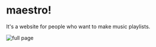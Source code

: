 # maestro!
It's a website for people who want to make music playlists.

![full page](https://raw.githubusercontent.com/nanakogawa/maestro/master/images/screenshot.png)

